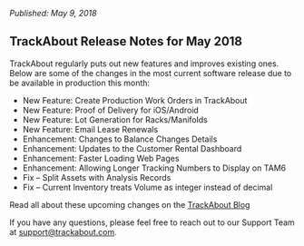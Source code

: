 *Published: May 9, 2018*
## TrackAbout Release Notes for May 2018
TrackAbout regularly puts out new features and improves existing ones. Below are some of the changes in the most current software release due to be available in production this month:

* New Feature: Create Production Work Orders in TrackAbout
* New Feature: Proof of Delivery for iOS/Android
* New Feature: Lot Generation for Racks/Manifolds
* New Feature: Email Lease Renewals
* Enhancement: Changes to Balance Changes Details
* Enhancement: Updates to the Customer Rental Dashboard
* Enhancement: Faster Loading Web Pages
* Enhancement: Allowing Longer Tracking Numbers to Display on TAM6
* Fix – Split Assets with Analysis Records
* Fix – Current Inventory treats Volume as integer instead of decimal

Read all about these upcoming changes on the <a href="https://corp.trackabout.com/trackabout-release-notes-may-2018" class="btn btn-default">TrackAbout Blog</a>

If you have any questions, please feel free to reach out to our Support Team at <a href="mailto:support@trackabout.com">support@trackabout.com</a>.
